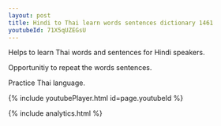 ```yaml
---
layout: post
title: Hindi to Thai learn words sentences dictionary 1461 
youtubeId: 71X5qUZEGsU
---
```

 
 
Helps to learn Thai words and sentences for Hindi speakers.

Opportunitiy to repeat the words sentences. 

Practice Thai language. 
 
{% include youtubePlayer.html id=page.youtubeId %}
 
 
{% include analytics.html %}